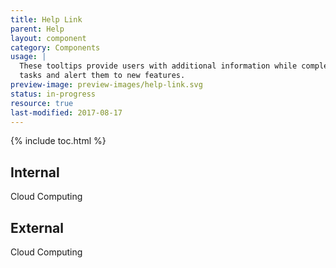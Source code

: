 ```yaml
---
title: Help Link
parent: Help
layout: component
category: Components
usage: |
  These tooltips provide users with additional information while completing
  tasks and alert them to new features.
preview-image: preview-images/help-link.svg
status: in-progress
resource: true
last-modified: 2017-08-17
---
```


{% include toc.html %}

## Internal

<div style="display:inline-block" class="ds-tooltip-source ds-help-link" title="The practice of using a network of remote servers hosted on the Internet to store, manage, and process data, rather than a local server or a personal computer.">Cloud Computing</div>

## External

<div style="display:inline-block" class="ds-tooltip-source ds-help-link" title="The practice of using a network of remote servers hosted on the Internet to store, manage, and process data, rather than a local server or a personal computer.">Cloud Computing<i class="icon-external-link"></i></div>
